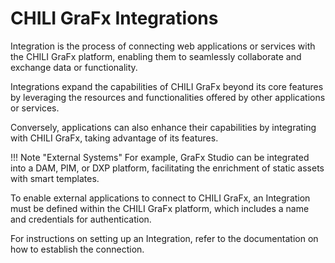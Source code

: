 # CHILI GraFx Integrations


Integration is the process of connecting web applications or services with the CHILI GraFx platform, enabling them to seamlessly collaborate and exchange data or functionality.

Integrations expand the capabilities of CHILI GraFx beyond its core features by leveraging the resources and functionalities offered by other applications or services.

Conversely, applications can also enhance their capabilities by integrating with CHILI GraFx, taking advantage of its features. 

!!! Note "External Systems"
	For example, GraFx Studio can be integrated into a DAM, PIM, or DXP platform, facilitating the enrichment of static assets with smart templates. 
	
To enable external applications to connect to CHILI GraFx, an Integration must be defined within the CHILI GraFx platform, which includes a name and credentials for authentication. 

For instructions on setting up an Integration, refer to the documentation on how to establish the connection.